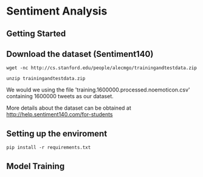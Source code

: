 # Sentiment Analysis

## Getting Started

## Download the dataset (Sentiment140)
```
wget -nc http://cs.stanford.edu/people/alecmgo/trainingandtestdata.zip

unzip trainingandtestdata.zip
```
We would we using the file 'training.1600000.processed.noemoticon.csv' containing 1600000 tweets as our dataset.

More details about the dataset can be obtained at http://help.sentiment140.com/for-students

## Setting up the enviroment
```
pip install -r requirements.txt
```

## Model Training
